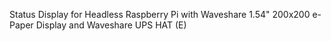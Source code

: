 Status Display for Headless Raspberry Pi with Waveshare 1.54" 200x200 e-Paper Display and Waveshare UPS HAT (E)
